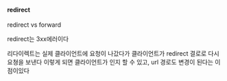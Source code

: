 #### redirect

redirect vs forward 

redirect는 3xx에러이다 

리다이렉트는 실제 클라이언트에 요청이 나갔다가 클라이언트가 redirect 결로로 다시 요쳥을 보낸다 
이렇게 되면 클라이언트가 인지 할 수 있고, url 경로도 변경이 된다는 이점이있다 

